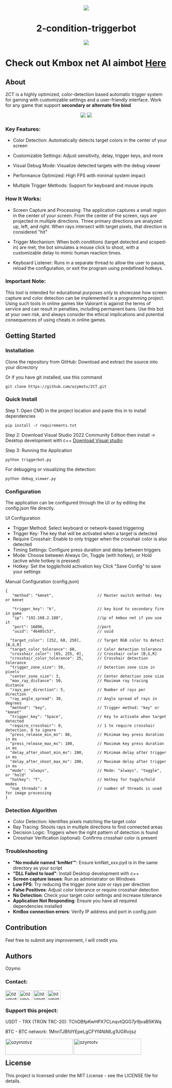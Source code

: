 <div align="center">
 <img src="https://github.com/OzymoGit/2-condition-triggerbot/assets/33122491/86aed2d0-5393-42c1-b9a4-d0d29974a099" /><br> <h1>2-condition-triggerbot</h1>
 <img src="https://img.shields.io/badge/Live%20Status-UNDETECTED-green" />

</div>

# Check out Kmbox net AI aimbot  [Here](https://github.com/ozymotv/2CA)

## About
2CT is a highly optimized, color-detection based automatic trigger system for gaming with customizable settings and a user-friendly interface. Work for any game that support **secondary or alternate fire bind**

<div align="center">
 <img src="https://github.com/ozymotv/2CT/blob/main/docs/vi/pics/key.png?raw=true" />
 <img src="https://github.com/ozymotv/2CT/blob/main/docs/vi/pics/kmnet.png?raw=true" />
 
 </div>
 
### Key Features:

+ Color Detection: Automatically detects target colors in the center of your screen
  
+ Customizable Settings: Adjust sensitivity, delay, trigger keys, and more
  
+ Visual Debug Mode: Visualize detected targets with the debug viewer

+ Performance Optimized: High FPS with minimal system impact

+ Multiple Trigger Methods: Support for keyboard and mouse inputs

### How It Works:

+ Screen Capture and Processing: The application captures a small region in the center of your screen. From the center of the screen, rays are projected in multiple directions. Three primary directions are analyzed: up, left, and right. When rays intersect with target pixels, that direction is considered "hit"

+ Trigger Mechanism: When both conditions (target detected and scoped-in) are met, the bot simulates a mouse click to shoot, with a customizable delay to mimic human reaction times.

+ Keyboard Listener: Runs in a separate thread to allow the user to pause, reload the configuration, or exit the program using predefined hotkeys.


### Important Note:

This tool is intended for educational purposes only to showcase how screen capture and color detection can be implemented in a programming project. Using such tools in online games like Valorant is against the terms of service and can result in penalties, including permanent bans. Use this bot at your own risk, and always consider the ethical implications and potential consequences of using cheats in online games.

## Getting Started
    
### Installation

Clone the repository from GitHub:
 Download and extract the source into your dicrectory

Or if you have git installed, use this command

```
git clone https://github.com/ozymotv/2CT.git
```

### Quick Install
Step 1: Open CMD in the project location and paste this in to install dependencies

```
pip install -r requirements.txt
```

Step 2: Download Visual Studio 2022 Community Edition then install -> Desktop development with c++ [Download Visual studio](https://visualstudio.microsoft.com/vs/community/)

Step 3: Running the Application
```
python triggerbot.py
```
For debugging or visualizing the detection:
```
python debug_viewer.py
```

### Configuration

The application can be configured through the UI or by editing the config.json file directly.

UI Configuration
  + Trigger Method: Select keyboard or network-based triggering
  + Trigger Key: The key that will be activated when a target is detected
  + Require Crosshair: Enable to only trigger when the crosshair color is also detected
  + Timing Settings: Configure press duration and delay between triggers
  + Mode: Choose between Always On, Toggle (with hotkey), or Hold (active while hotkey is pressed)
  + Hotkey: Set the toggle/hold activation key
Click "Save Config" to save your settings

Manual Configuration (config.json)

```
{
   "method": "kmnet",                   // Master switch method: key or kmnet

   "trigger_key": "k",                  // key bind to secondary fire in game
   "ip": "192.168.2.188",               //ip of kmbox net if you use it
   "port": 16896,                       //port
   "uuid": "46405c53",                  // uuid
  
  "target_color": [252, 60, 250],       // Target RGB color to detect [B,G,R]
  "target_color_tolerance": 60,         // Color detection tolerance
  "crosshair_color": [65, 255, 0],      // Crosshair color [B,G,R]  
  "crosshair_color_tolerance": 25,      // Crosshair detection tolerance
  "trigger_zone_size": 50,              // Detection zone size in pixels
  "center_zone_size": 3,                // Center detection zone size
  "max_ray_distance": 50,               // Maximum ray tracing distance
  "rays_per_direction": 5,              // Number of rays per direction
  "ray_angle_spread": 30,               // Angle spread of rays in degrees
  "method": "key",                      // Trigger method: "key" or "kmnet"
  "trigger_key": "Space",               // Key to activate when target detected
  "require_crosshair": 0,               // 1 to require crosshair detection, 0 to ignore
  "press_release_min_ms": 80,           // Minimum key press duration in ms
  "press_release_max_ms": 100,          // Maximum key press duration in ms
  "delay_after_shoot_min_ms": 200,      // Minimum delay after trigger in ms
  "delay_after_shoot_max_ms": 200,      // Maximum delay after trigger in ms
  "mode": "always",                     // Mode: "always", "toggle", or "hold"
  "hotkey": "T",                        // Hotkey for toggle/hold modes
  "num_threads": 4                      // number of threads is used for image processing
}
```


### Detection Algorithm

+ Color Detection: Identifies pixels matching the target color
+ Ray Tracing: Shoots rays in multiple directions to find connected areas
+ Decision Logic: Triggers when the right pattern of detection is found
+ Crosshair Verification (optional): Confirms crosshair color is present

### Troubleshooting

- **"No module named 'kmNet'"**: Ensure kmNet_xxx.pyd is in the same directory as your script
- **"DLL Failed to load"**: Install Desktop development with c++
- **Screen capture issues**: Run as administrator on Windows
- **Low FPS**: Try reducing the trigger zone size or rays per direction
- **False Positives**: Adjust color tolerance or require crosshair detection
- **No Detection**: Check your target color settings and increase tolerance
- **Application Not Responding**: Ensure you have all required dependencies installed
- **KmBox connection errors**: Verify IP address and port in config.json


## Contribution

Feel free to submit any improvement, I will credit you.


## Authors

   Ozymo

<h3 align="left">Contact:</h3>
<p align="left">
<a href="https://twitter.com/ozymotv" target="blank"><img align="center" src="https://raw.githubusercontent.com/rahuldkjain/github-profile-readme-generator/master/src/images/icons/Social/twitter.svg" alt="ozymotv" height="30" width="40" /></a>
<a href="https://linkedin.com/in/ozymo" target="blank"><img align="center" src="https://raw.githubusercontent.com/rahuldkjain/github-profile-readme-generator/master/src/images/icons/Social/linked-in-alt.svg" alt="ozymo" height="30" width="40" /></a>
<a href="https://fb.com/ozymotv" target="blank"><img align="center" src="https://raw.githubusercontent.com/rahuldkjain/github-profile-readme-generator/master/src/images/icons/Social/facebook.svg" alt="ozymotv" height="30" width="40" /></a>
<a href="https://www.youtube.com/c/ozymotv" target="blank"><img align="center" src="https://raw.githubusercontent.com/rahuldkjain/github-profile-readme-generator/master/src/images/icons/Social/youtube.svg" alt="ozymotv" height="30" width="40" /></a>

</p>


<h3 align="left">Support this project:</h3>

USDT - TRX (TRON TRC-20): TChDBfpKwHPX7CLnqvtQGG7jr9jvaB5KWq

BTC - BTC network: 1MnnTJBfdYEpeLgCFYf4NiMLg1UGRvijsz

<p><a href="https://www.buymeacoffee.com/ozymotvz"> <img align="left" src="https://cdn.buymeacoffee.com/buttons/v2/default-yellow.png" height="50" width="210" alt="ozymotvz" /></a><a href="https://ko-fi.com/ozymotv"> <img align="left" src="https://cdn.ko-fi.com/cdn/kofi3.png?v=3" height="50" width="210" alt="ozymotv" /></a></p><br><br>




## License

This project is licensed under the MIT License - see the LICENSE file for details.
